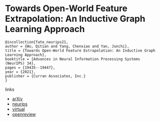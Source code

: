 # Towards Open-World Feature Extrapolation: An Inductive Graph Learning Approach

```
@incollection{fate_neurips21,
author = {Wu, Qitian and Yang, Chenxiao and Yan, Junchi},
title = {Towards Open-World Feature Extrapolation: An Inductive Graph Learning Approach},
booktitle = {Advances in Neural Information Processing Systems (NeurIPS) 34},
pages = {19435--19447},
year = {2021},
publisher = {Curran Associates, Inc.}
}
```

links
- [arXiv](https://arxiv.org/abs/2110.04514)
- [neurips](https://papers.nips.cc//paper/2021/hash/a1c5aff9679455a233086e26b72b9a06-Abstract.html)
- [virtual](https://neurips.cc/virtual/2021/poster/28213)
- [openreview](https://openreview.net/forum?id=l7ULU2q6mvY)
